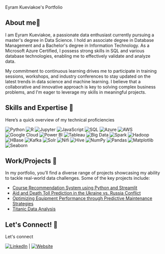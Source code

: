 Eyram Kueviakoe's Portfolio


## About me👋

I am Eyram Kueviakoe, a passionate data enthusiast currently pursuing a master's degree in Data Science. I hold an associate degree in Database Management and a Bachelor's degree in Information Technology. As a Microsoft Azure Certified, I possess strong skills in SQL and various database technologies, enabling me to effectively validate and analyze data.

My commitment to continuous learning drives me to participate in training sessions, workshops, and industry conferences to stay updated on the latest trends in data science and machine learning. I believe that a collaborative and innovative approach is key to solving complex business problems, and I'm eager to leverage my skills in meaningful projects.


## Skills and Expertise 🔧
Here’s a quick overview of my technical proficiencies

![Python](https://img.shields.io/badge/Python-3776AB?style=flat&logo=python&logoColor=white&logoWidth=30)
![R](https://img.shields.io/badge/R-276DC3?style=flat&logo=r&logoColor=white&logoWidth=30)
![Jupyter](https://img.shields.io/badge/Jupyter-F37626?style=flat&logo=jupyter&logoColor=white&logoWidth=30)
![JavaScript](https://img.shields.io/badge/JavaScript-F7DF1E?style=flat&logo=javascript&logoColor=black&logoWidth=30)
![SQL](https://img.shields.io/badge/SQL-4479A1?style=flat&logo=mysql&logoColor=white&logoWidth=30)
![Azure](https://img.shields.io/badge/Azure-0078D4?style=flat&logo=microsoftazure&logoColor=white&logoWidth=30)
![AWS](https://img.shields.io/badge/AWS-232F3E?style=flat&logo=amazonaws&logoColor=white&logoWidth=30)
![Google Cloud](https://img.shields.io/badge/Google_Cloud-4285F4?style=flat&logo=googlecloud&logoColor=white&logoWidth=30)
![Power BI](https://img.shields.io/badge/Power_BI-F2C94C?style=flat&logo=powerbi&logoColor=black&logoWidth=30)
![Tableau](https://img.shields.io/badge/Tableau-E97627?style=flat&logo=tableau&logoColor=white&logoWidth=30)
![Big Data](https://img.shields.io/badge/Big_Data-0072C6?style=flat&logo=apache&logoColor=white&logoWidth=30)
![Spark](https://img.shields.io/badge/Spark-E25A1C?style=flat&logo=apache-spark&logoColor=white&logoWidth=30)
![Hadoop](https://img.shields.io/badge/Hadoop-FCC624?style=flat&logo=apache-hadoop&logoColor=black&logoWidth=30)
![HBase](https://img.shields.io/badge/HBase-7B42BC?style=flat&logo=apache-hbase&logoColor=white&logoWidth=30)
![Kafka](https://img.shields.io/badge/Kafka-231F20?style=flat&logo=apache-kafka&logoColor=white&logoWidth=30)
![Solr](https://img.shields.io/badge/Solr-5B5B5B?style=flat&logo=apache-solr&logoColor=white&logoWidth=30)
![Nifi](https://img.shields.io/badge/Nifi-00A8B5?style=flat&logo=apache-nifi&logoColor=white&logoWidth=30)
![Hive](https://img.shields.io/badge/Hive-FCE76E?style=flat&logo=apache-hive&logoColor=black&logoWidth=30)
![NumPy](https://img.shields.io/badge/NumPy-013243?style=flat&logo=numpy&logoColor=white&logoWidth=30)
![Pandas](https://img.shields.io/badge/Pandas-150458?style=flat&logo=pandas&logoColor=white&logoWidth=30)
![Matplotlib](https://img.shields.io/badge/Matplotlib-003DA5?style=flat&logo=matplotlib&logoColor=white&logoWidth=30)
![Seaborn](https://img.shields.io/badge/Seaborn-30B0C7?style=flat&logo=seaborn&logoColor=white&logoWidth=30)


## Work/Projects 🌟
In my portfolio, you’ll find a diverse range of projects showcasing my ability to tackle real-world data challenges. Some of the key projects include:

- [Course Recommendation System using Python and Streamlit](https://github.com/kueyram/Course-Recommendation)
- [Aid and Death Toll Prediction in the Ukraine vs. Russia Conflict](https://github.com/kueyram/Analysis-of-Ukraine-vs-Russia-conflict)
- [Optimizing Equipment Performance through Predictive Maintenance Strategies](https://github.com/kueyram/Predictive-Maintenance)
- [Titanic Data Analysis](https://github.com/kueyram/Titanic-Data-Analysis)



## Let's Connect! 🤝
Let's connect

[![LinkedIn](https://img.shields.io/badge/LinkedIn-0077B5?style=flat&logo=linkedin&logoColor=white&logoWidth=50)](https://www.linkedin.com/in/eyramkueviakoe)
 | [![Website](https://img.shields.io/badge/Website-0078D4?style=flat&logo=internet-explorer&logoColor=white&logoWidth=50)](https://www.lumen.com)





<!--
**kueyram/kueyram** is a ✨ _special_ ✨ repository because its `README.md` (this file) appears on your GitHub profile.

Here are some ideas to get you started:

- 🔭 I’m currently working on ...
- 🌱 I’m currently learning ...
- 👯 I’m looking to collaborate on ...
- 🤔 I’m looking for help with ...
- 💬 Ask me about ...
- 📫 How to reach me: ...
- 😄 Pronouns: ...
- ⚡ Fun fact: ...
-->
